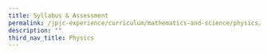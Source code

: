 ```yaml
---
title: Syllabus & Assessment
permalink: /jpjc-experience/curriculum/mathematics-and-science/physics/syllabus-and-assessment/
description: ""
third_nav_title: Physics
---
```

